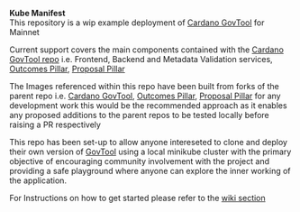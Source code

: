 <h><b>Kube Manifest</b></h>  
This repository is a wip example deployment of [Cardano GovTool](https://github.com/IntersectMBO/govtool) for Mainnet  

Current support covers the main components contained with the [Cardano GovTool repo](https://github.com/IntersectMBO/govtool) i.e. Frontend, Backend and Metadata Validation services, [Outcomes Pillar](https://github.com/IntersectMBO/govtool-outcomes-pillar), [Proposal Pillar](https://github.com/IntersectMBO/govtool-proposal-pillar) 

The Images referenced within this repo have been built from forks of the parent repo i.e. [Cardano GovTool](https://github.com/IntersectMBO/govtool), [Outcomes Pillar](https://github.com/IntersectMBO/govtool-outcomes-pillar), [Proposal Pillar](https://github.com/IntersectMBO/govtool-proposal-pillar) for any development work this would be the recommended approach as it enables any proposed additions to the parent repos to be tested locally before raising a PR respectively 

This repo has been set-up to allow anyone intereseted to clone and deploy their own version of [GovTool](https://gov.tools) using a local minikube cluster with the primary objective of encouraging community involvement with the project and providing a safe playground where anyone can explore the inner working of the application.

For Instructions on how to get started please refer to the [wiki section](https://github.com/aaboyle878/govtool-k8-manifest/wiki/Contents)